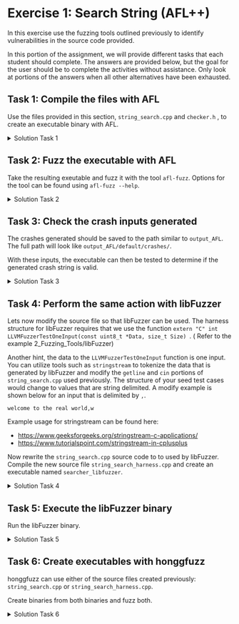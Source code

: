 # Exercise 1: Search String (AFL++)

In this exercise use the fuzzing tools outlined previously to identify vulnerabilities in the source code provided.

In this portion of the assignment, we will provide different tasks that each student should complete. The answers are provided below, but the goal for the user should be to complete the activities without assistance. Only look at portions of the answers when all other alternatives have been exhausted.

## Task 1: Compile the files with AFL

Use the files provided in this section, ```string_search.cpp``` and ```checker.h``` , to create an executable binary with AFL.


<details>
<summary>Solution Task 1</summary>

Start by selecting a compiler to build the binary. The instructions are provided below:

```
afl-clang-lto++ -o searcher string_search.cpp
```

* -o searcher - This will create an executable named ```searcher```
* string_search.cpp - This is the C++ source file that is used to create the executable

This will create an instrumented executable to be fuzzed.

</details>


## Task 2: Fuzz the executable with AFL

Take the resulting exeutable and fuzz it with the tool ```afl-fuzz```. Options for the tool can be found using ```afl-fuzz --help```.

<details>

<summary>Solution Task 2 </summary>

There are multiple ways of fuzzing this file.

An example of fuzzing an executable is shown below.

```
afl-fuzz -i afl_input -o output_AFL ./searcher
```

* -i - Input directory where new test cases will be saved
* -o - Output directory where the results from the fuzzing campaign will be saved

In this example the ```searcher``` binary is actively fuzzed to identify potential vulnerabiities.

AFL fuzzed the binary using the STDIN option. An example test case that could be provided is shown below:


test1
```
welcome to the real world
w
```

This ```test1``` testcase would be placed inside of the ```input``` folder before running AFL.

</details>


## Task 3: Check the crash inputs generated

The crashes generated should be saved to the path similar to ```output_AFL```. The full path will look like ```output_AFL/default/crashes/```.

With these inputs, the executable can then be tested to determine if the generated crash string is valid.

<details>

<summary>Solution Task 3 </summary>

An example test string that crashed this program is shown below:

```
NNSssssssssssssssssssssssssssssssssssssssssssss��ssssssssssssssssssssssssssssssssssssssssssssssssssssssssssss����ssssssssssssssssssssssssssssssssssssssssssssssssss����sssssssssssssssssssssssssssssssssssssssssssssssssssssssssssssssssssssssssssssssssssssssssssssssssssssssss
```

Execute the ```searcher``` binary and provide this input (or the input generated by your fuzz campaign) to test if a crash occurs. Our example gets the following crash report:

```
[afl++ 5d7ea6d9cf96] /src/fuzzing_tutorial/3_Exercises/Exercise_1 (main) # ./searcher
Enter the string that will be searched:
NNSssssssssssssssssssssssssssssssssssssssssssss��ssssssssssssssssssssssssssssssssssssssssssssssssssssssssssss����ssssssssssssssssssssssssssssssssssssssssssssssssss����sssssssssssssssssssssssssssssssssssssssssssssssssssssssssssssssssssssssssssssssssssssssssssssssssssssssss
Enter the character that is being searched for:
s
Length 36
Search char is s
Checked string NNSssssssssssssssssssssssssssssssssssssssssssss��ssssssssssssssssssssssssssssssssssssssssssssssssssssssssssss����ssssssssssssssssssssssssssssssssssssssssssssssssss����sssssssssssssssssssssssssssssssssssssssssssssssssssssssssssssssssssssssssssssssssssssssssssssssssssssssss
Chars count was: 259
Segmentation fault
```

</details>

## Task 4: Perform the same action with libFuzzer

Lets now modify the source file so that libFuzzer can be used. The harness structure for libFuzzer requires that we use the function ```extern "C" int LLVMFuzzerTestOneInput(const uint8_t *Data, size_t Size) ```. (
Refer to the example 2_Fuzzing_Tools/libFuzzer)

Another hint, the data to the ```LLVMFuzzerTestOneInput``` function is one input. You can utilize tools such as ```stringstream``` to tokenize the data that is generated by libFuzzer and modify the ```getline``` and ```cin``` portions of ```string_search.cpp``` used previously. The structure of your seed test cases would change to values that are string delimited. A modify example is shown below for an input that is delimited by ```,```.

```
welcome to the real world,w
```

Example usage for stringstream can be found here:
* https://www.geeksforgeeks.org/stringstream-c-applications/
* https://www.tutorialspoint.com/stringstream-in-cplusplus

Now rewrite the ```string_search.cpp``` source code to to used by libFuzzer. Compile the new source file ```string_search_harness.cpp``` and create an executable named ```searcher_libfuzzer```.

<details>

<summary>Solution Task 4 </summary>

The restructured source code can be found in ```string_search_harness.cpp```

To compile use the following command:

```
clang++ -g -O1 -fsanitize=fuzzer -o searcher_libfuzzer string_search_harness.cpp
```

</details>



## Task 5: Execute the libFuzzer binary

Run the libFuzzer binary.

<details>

<summary>Solution Task 5 </summary>

The command is as follows:

```
./searcher_libfuzzer
```

The resulting crash file will be saved to the current directory. The fuzzing campaign will stop when a crash is detected.

</details>

## Task 6: Create executables with honggfuzz

honggfuzz can use either of the source files created previously: ```string_search.cpp``` or ```string_search_harness.cpp```.

Create binaries from both binaries and fuzz both.


<details>

<summary>Solution Task 6 </summary>

#### STDIN

Compile the file using the following command:
```
hfuzz-clang++ -o string_search_stdin.run string_search.cpp
```

Fuzz the created executable using the command below. The crashes will be saved to the folder ```output_honggfuzz```.

```
honggfuzz -i honggfuzz_input/ -s --crashdir=output_honggfuzz/ -- ./string_search_stdin.run
```

#### Using fuzzing harness

The main difference is the way that the executable is compiled. Following the same principles used with standard ```clang++```.

```
hfuzz-clang++ -g -fsanitize=fuzzer -o string_search_harness.run string_search_harness.cpp
```

Fuzz the created executable using the command below. The crashes will be saved to the folder ```output_honggfuzz_harness```.

```
honggfuzz -i honggfuzz_input/ --crashdir=output_honggfuzz_harness/ -- ./string_search_harness.run
```

</details>








